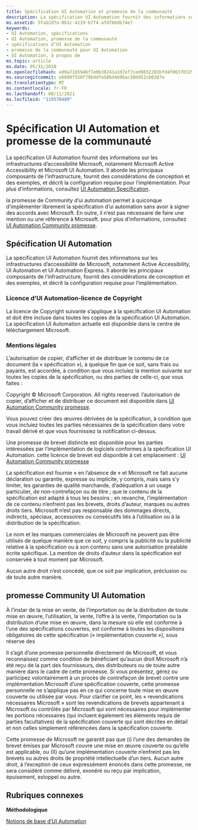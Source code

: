 ```yaml
---
title: Spécification UI Automation et promesse de la communauté
description: La spécification UI Automation fournit des informations sur les infrastructures d’accessibilité Microsoft, notamment Microsoft Active Accessibility et Microsoft UI Automation.
ms.assetid: 5fab2d7a-0b1c-4119-b7f4-afdf86db74e7
keywords:
- UI Automation, spécifications
- UI Automation, promesse de la communauté
- spécifications d’UI Automation
- promesse de la communauté pour UI Automation
- UI Automation, à propos de
ms.topic: article
ms.date: 05/31/2018
ms.openlocfilehash: ed9a71b5946f7e0b38241a1d7ef7ced9832203bfd4f0637032903f4dad948607
ms.sourcegitcommit: e6600f550f79bddfe58bd4696ac50dd52cb03d7e
ms.translationtype: MT
ms.contentlocale: fr-FR
ms.lasthandoff: 08/11/2021
ms.locfileid: "119570489"
---
```

# <a name="ui-automation-specification-and-community-promise"></a>Spécification UI Automation et promesse de la communauté

La spécification UI Automation fournit des informations sur les infrastructures d’accessibilité Microsoft, notamment Microsoft Active Accessibility et Microsoft UI Automation. Il aborde les principaux composants de l’infrastructure, fournit des considérations de conception et des exemples, et décrit la configuration requise pour l’implémentation. Pour plus d’informations, consultez [UI Automation Specification](ui-automation-specification.md).

la promesse de Community d’ui automation permet à quiconque d’implémenter librement la spécification d’ui automation sans avoir à signer des accords avec Microsoft. En outre, il n’est pas nécessaire de faire une mention ou une référence à Microsoft. pour plus d’informations, consultez [UI Automation Community promesse](uiauto-specandcommunitypromise.md).

## <a name="ui-automation-specification"></a>Spécification UI Automation

La spécification UI Automation fournit des informations sur les infrastructures d’accessibilité de Microsoft, notamment Active Accessibility, UI Automation et UI Automation Express. Il aborde les principaux composants de l’infrastructure, fournit des considérations de conception et des exemples, et décrit la configuration requise pour l’implémentation.

### <a name="ui-automation-specification-copyright-license"></a>Licence d’UI Automation-licence de Copyright

La licence de Copyright suivante s’applique à la spécification UI Automation et doit être incluse dans toutes les copies de la spécification UI Automation. La spécification UI Automation actuelle est disponible dans le centre de téléchargement Microsoft.

### <a name="legal-notice"></a>Mentions légales

L’autorisation de copier, d’afficher et de distribuer le contenu de ce document (la « spécification »), à quelque fin que ce soit, sans frais ou payants, est accordée, à condition que vous incluiez la mention suivante sur toutes les copies de la spécification, ou des parties de celle-ci, que vous faites :

Copyright © Microsoft Corporation. All rights reserved. l’autorisation de copier, d’afficher et de distribuer ce document est disponible dans [UI Automation Community promesse](uiauto-specandcommunitypromise.md).

Vous pouvez créer des œuvres dérivées de la spécification, à condition que vous incluiez toutes les parties nécessaires de la spécification dans votre travail dérivé et que vous fournissiez la notification ci-dessus.

Une promesse de brevet distincte est disponible pour les parties intéressées par l’implémentation de logiciels conformes à la spécification UI Automation. cette licence de brevet est disponible à cet emplacement : [UI Automation Community promesse](uiauto-specandcommunitypromise.md)

La spécification est fournie « en l’absence de » et Microsoft ne fait aucune déclaration ou garantie, expresse ou implicite, y compris, mais sans s’y limiter, les garanties de qualité marchande, d’adéquation à un usage particulier, de non-contrefaçon ou de titre ; que le contenu de la spécification est adapté à tous les besoins ; en revanche, l’implémentation de ce contenu n’enfreint pas les brevets, droits d’auteur, marques ou autres droits tiers. Microsoft n’est pas responsable des dommages directs, indirects, spéciaux, accessoires ou consécutifs liés à l’utilisation ou à la distribution de la spécification.

Le nom et les marques commerciales de Microsoft ne peuvent pas être utilisés de quelque manière que ce soit, y compris la publicité ou la publicité relative à la spécification ou à son contenu sans une autorisation préalable écrite spécifique. La mention de droits d’auteur dans la spécification est conservée à tout moment par Microsoft.

Aucun autre droit n’est concédé, que ce soit par implication, préclusion ou de toute autre manière.

## <a name="ui-automation-community-promise"></a>promesse Community UI Automation

À l’instar de la mise en vente, de l’importation ou de la distribution de toute mise en œuvre, l’utilisation, la vente, l’offre à la vente, l’importation ou la distribution d’une mise en œuvre, dans la mesure où elle est conforme à l’une des spécifications couvertes, est conforme à toutes les dispositions obligatoires de cette spécification (« implémentation couverte »), sous réserve des

Il s’agit d’une promesse personnelle directement de Microsoft, et vous reconnaissez comme condition de bénéficiant qu’aucun droit Microsoft n’a été reçu de la part des fournisseurs, des distributeurs ou de toute autre manière dans le cadre de cette promesse. Si vous présentez, gérez ou participez volontairement à un procès de contrefaçon de brevet contre une implémentation Microsoft d’une spécification couverte, cette promesse personnelle ne s’applique pas en ce qui concerne toute mise en œuvre couverte ou utilisée par vous. Pour clarifier ce point, les « revendications nécessaires Microsoft » sont les revendications de brevets appartenant à Microsoft ou contrôlés par Microsoft qui sont nécessaires pour implémenter les portions nécessaires (qui incluent également les éléments requis de parties facultatives) de la spécification couverte qui sont décrites en détail et non celles simplement référencées dans la spécification couverte.

Cette promesse de Microsoft ne garantit pas que (i) l’une des demandes de brevet émises par Microsoft couvre une mise en œuvre couverte ou qu’elle est applicable, ou (II) qu’une implémentation couverte n’enfreint pas les brevets ou autres droits de propriété intellectuelle d’un tiers. Aucun autre droit, à l’exception de ceux expressément énoncés dans cette promesse, ne sera considéré comme délivré, exonéré ou reçu par implication, épuisement, estoppel ou autre.

## <a name="related-topics"></a>Rubriques connexes

<dl> <dt>

**Méthodologique**
</dt> <dt>

[Notions de base d’UI Automation](entry-uiautocore-overview.md)
</dt> </dl>

 

 




